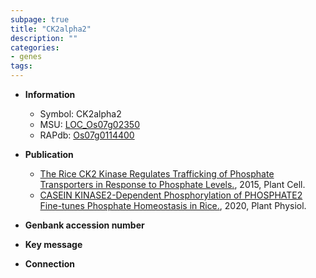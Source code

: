 ```yaml
---
subpage: true
title: "CK2alpha2"
description: ""
categories:
- genes
tags: 
---
```


* **Information**  
    + Symbol: CK2alpha2  
    + MSU: [LOC_Os07g02350](http://rice.plantbiology.msu.edu/cgi-bin/ORF_infopage.cgi?orf=LOC_Os07g02350)  
    + RAPdb: [Os07g0114400](http://rapdb.dna.affrc.go.jp/viewer/gbrowse_details/irgsp1?name=Os07g0114400)  

* **Publication**  
    + [The Rice CK2 Kinase Regulates Trafficking of Phosphate Transporters in Response to Phosphate Levels.](http://www.ncbi.nlm.nih.gov/pubmed?term=The+Rice+CK2+Kinase+Regulates+Trafficking+of+Phosphate+Transporters+in+Response+to+Phosphate+Levels.%5BTitle%5D), 2015, Plant Cell.
    + [CASEIN KINASE2-Dependent Phosphorylation of PHOSPHATE2 Fine-tunes Phosphate Homeostasis in Rice.](http://www.ncbi.nlm.nih.gov/pubmed?term=CASEIN+KINASE2-Dependent+Phosphorylation+of+PHOSPHATE2+Fine-tunes+Phosphate+Homeostasis+in+Rice.%5BTitle%5D), 2020, Plant Physiol.

* **Genbank accession number**  

* **Key message**  

* **Connection**  



